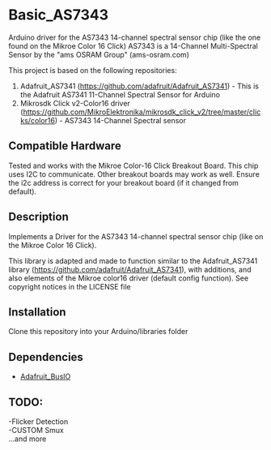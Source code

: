 # Basic_AS7343
Arduino driver for the AS7343 14-channel spectral sensor chip (like the one found on the Mikroe Color 16 Click)
AS7343 is a 14-Channel Multi-Spectral Sensor by the "ams OSRAM Group" (ams-osram.com)

This project is based on the following repositories:
1. Adafruit_AS7341 (https://github.com/adafruit/Adafruit_AS7341) - This is the Adafruit AS7341 11-Channel Spectral Sensor for Arduino
2. Mikrosdk Click v2-Color16 driver (https://github.com/MikroElektronika/mikrosdk_click_v2/tree/master/clicks/color16) - AS7343 14-Channel Spectral sensor

## Compatible Hardware
Tested and works with the Mikroe Color-16 Click Breakout Board.  This chip uses I2C to communicate.
Other breakout boards may work as well.  Ensure the i2c address is correct for your breakout board (if it changed from default).

## Description
Implements a Driver for the AS7343 14-channel spectral sensor chip (like on the Mikroe Color 16 Click).

This library is adapted and made to function similar to the Adafruit_AS7341 library (https://github.com/adafruit/Adafruit_AS7341), with additions, and also elements of the
Mikroe color16 driver (default config function).  See copyright notices in the LICENSE file

## Installation
Clone this repository into your Arduino/libraries folder

## Dependencies
* [Adafruit_BusIO](https://github.com/adafruit/Adafruit_BusIO)

## TODO:
-Flicker Detection <br />
-CUSTOM Smux <br />
...and more <br />
